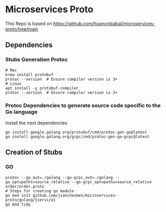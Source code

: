 # Microservices Proto

This Repo is based on https://github.com/huseyinbabal/microservices-proto/tree/main

## Dependencies

 ### Stubs Generation Protoc
 ```
 # Mac
 brew install protobuf
 protoc --version  # Ensure compiler version is 3+
 # Linux
 apt install -y protobuf-compiler
 protoc --version  # Ensure compiler version is 3+
 ```

### Protoc Dependencies to generate source code specific to the Go language
Install the next dependencies
```
go install google.golang.org/protobuf/cmd/protoc-gen-go@latest
go install google.golang.org/grpc/cmd/protoc-gen-go-grpc@latest
```

## Creation of Stubs

### GO
```
protoc --go_out=./golang --go-grpc_out=./golang --go_opt=paths=source_relative --go-grpc_opt=paths=source_relative order/order.proto
# Steps for creating go module
go mod init github.com/jsanchezmen/microservices-proto/golang/{service}
go mod tidy
```
